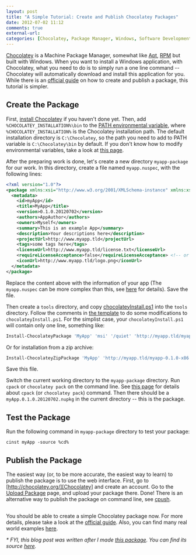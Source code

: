 ```yaml
---
layout: post
title: "A Simple Tutorial: Create and Publish Chocolatey Packages"
date: 2012-07-02 11:12
comments: true
external-url: 
categories: [Chocolatey, Package Manager, Windows, Software Development]
---
```


[Chocolatey][] is a Machine Package Manager, somewhat like [Apt][], [RPM][] but
built with Windows. When you want to install a Windows application, with
Chocolatey, what you need to do is to simply run a one line command --
Chocolatey will automatically download and install this application for you.
While there is an [official guide][] on how to create and publish a package,
this tutorial is simpler.

<!-- more -->

## Create the Package

First, [install Chocolatey][Chocolatey] if you haven't done yet. Then, add
`%CHOCOLATEY_INSTALLATION%\bin` to the [PATH environmental variable][PATH],
where `%CHOCOLATEY_INSTALLATION%` is the Chocolatey installation path. The
default installation directory is `C:\Chocolatey`, so the path you need to add
to PATH variable is `C:\Chocolatey\bin` by default. If you don't know how to
modify environmental variables, take a look at
[this page](http://java.com/en/download/help/path.xml).

After the preparing work is done, let's create a new directory `myapp-package`
for our work. In this directory, create a file named `myapp.nuspec`, with the
following lines:

```xml
<?xml version="1.0"?>
<package xmlns:xsi="http://www.w3.org/2001/XMLSchema-instance" xmlns:xsd="http://www.w3.org/2001/XMLSchema">
  <metadata>
    <id>myApp</id>
    <title>MyApp</title>
    <version>0.1.0.20120702</version>
    <authors>AppAuthor</authors>
    <owners>Myself</owners>
    <summary>This is an example App</summary>
    <description>Your descriptions here</description>
    <projectUrl>http://www.myapp.tld</projectUrl>
    <tags>some tags here</tags>
    <licenseUrl>http://www.myapp.tld/license.txt</licenseUrl>
    <requireLicenseAcceptance>false</requireLicenseAcceptance> <!-- or true if you require the user to accept the License before installing -->
    <iconUrl>http://www.myapp.tld/logo.png</iconUrl>
  </metadata>
</package>
```

Replace the content above with the information of your app (The `myapp.nuspec`
can be more complex than this, see [here][Nuspec Reference] for details). Save
the file.

Then create a `tools` directory, and copy [chocolateyInstall.ps1][] into the
`tools` directory. Follow the comments in [the template][chocolateyInstall.ps1]
to do some modifications to `chocolateyInstall.ps1`. For the simplist case, your
`chocolateyInstall.ps1` will contain only one line, something like:

```powershell
Install-ChocolateyPackage 'MyApp' 'msi' '/quiet' 'http://myapp.tld/myapp-0.1.0-x86.msi' 'http://myapp.tld/myapp-0.1.0-x64.msi' # The 64 bit package URL can be omitted.
```

Or for installation from a zip archive:

```powershell
Install-ChocolateyZipPackage 'MyApp' 'http://myapp.tld/myapp-0.1.0-x86.zip' "$(Split-Path -parent $MyInvocation.MyCommand.Definition)"
```

Save this file.

Switch the current working directory to the `myapp-package` directory. Run
`cpack` or `chocolatey pack` on the command line. See
[this page][Chocolatey Pack] for details about `cpack` (or `chocolatey pack`)
command. Then there should be a `myApp.0.1.0.20120702.nupkg` in the current
directory -- this is the package.

## Test the Package

Run the following command in `myapp-package` directory to test your package:

    cinst myApp -source %cd%

## Publish the Package

The easiest way (or, to be more accurate, the easiest way to learn) to publish
the package is to use the web interface. First, go to
[http://chocolatey.org/][Chocolatey] and create an account. Go to the
[Upload Package][] page, and upload your package there. Done!  There is an
alternative way to publish the package on command line, see [cpush][].

## 

You should be able to create a simple Chocolatey package now. For more details,
please take a look at the [official guide][]. Also, you can find many real
world examples [here](https://github.com/ferventcoder/nugetpackages).

_* FYI, this blog post was written after I made
[this package](http://chocolatey.org/packages/editorconfig.core). You can find
its source
[here](https://github.com/editorconfig/chocolatey-packages/tree/master/editorconfig-core)._



[Apt]: http://wiki.debian.org/Apt
[Chocolatey Pack]: https://github.com/chocolatey/chocolatey/wiki/CommandsPack
[Chocolatey]: http://chocolatey.org/
[Nuspec Reference]: http://docs.nuget.org/docs/reference/nuspec-reference
[PATH]: http://en.wikipedia.org/wiki/PATH_(variable)
[RPM]: http://rpm.org/
[Upload Package]: http://chocolatey.org/packages/upload
[chocolateyInstall.ps1]: https://github.com/chocolatey/chocolatey/wiki/ChocolateyInstallPS1
[cpush]: https://github.com/chocolatey/chocolatey/wiki/CommandsPush
[official guide]: https://github.com/chocolatey/chocolatey/wiki/CreatePackages
